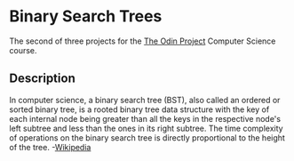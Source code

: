 # Binary Search Trees

The second of three projects for the [The Odin Project](https://www.theodinproject.com/lessons/ruby-binary-search-trees) Computer Science course.

## Description

In computer science, a binary search tree (BST), also called an ordered or sorted binary tree, is a rooted binary tree data structure with the key of each internal node being greater than all the keys in the respective node's left subtree and less than the ones in its right subtree. The time complexity of operations on the binary search tree is directly proportional to the height of the tree. -[Wikipedia](https://en.wikipedia.org/wiki/Binary_search_tree)
